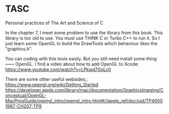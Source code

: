TASC
====

Personal practices of The Art and Science of C

In the chapter 7, I meet some problem to use the library from this book.
This library is too old to use. You must use THINK C or Turbo C++ to run
it. So I just learn some OpenGL to build the DrawTools which behaviour
likes the "graphics.h".

You can coding with this tools easily. But you still need install some
thing —— OpenGL. I find a video about how to add OpenGL to Xcode:
https://www.youtube.com/watch?v=LPkwd7GoLv0

There are some other useful websides,:
https://www.opengl.org/wiki/Getting_Started
https://developer.apple.com/library/mac/documentation/GraphicsImaging/Conceptual/OpenGL-MacProgGuide/opengl_intro/opengl_intro.html#//apple_ref/doc/uid/TP40001987-CH207-TP9

